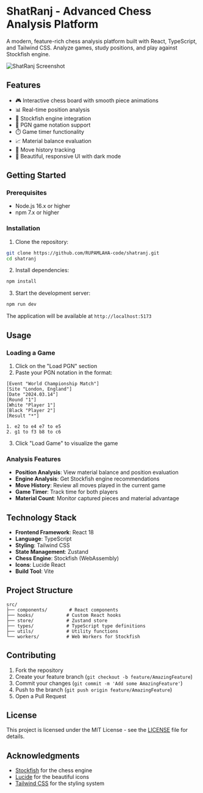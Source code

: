 # ShatRanj - Advanced Chess Analysis Platform

A modern, feature-rich chess analysis platform built with React, TypeScript, and Tailwind CSS. Analyze games, study positions, and play against Stockfish engine.

![ShatRanj Screenshot](https://images.unsplash.com/photo-1528819622765-d6bcf132f793?auto=format&fit=crop&q=80&w=1200)

## Features

- 🎮 Interactive chess board with smooth piece animations
- 📊 Real-time position analysis
- 🤖 Stockfish engine integration
- 📝 PGN game notation support
- ⏱️ Game timer functionality
- 📈 Material balance evaluation
- 🎯 Move history tracking
- 🎨 Beautiful, responsive UI with dark mode

## Getting Started

### Prerequisites

- Node.js 16.x or higher
- npm 7.x or higher

### Installation

1. Clone the repository:
```bash
git clone https://github.com/RUPAMLAHA-code/shatranj.git
cd shatranj
```

2. Install dependencies:
```bash
npm install
```

3. Start the development server:
```bash
npm run dev
```

The application will be available at `http://localhost:5173`

## Usage

### Loading a Game

1. Click on the "Load PGN" section
2. Paste your PGN notation in the format:
```
[Event "World Championship Match"]
[Site "London, England"]
[Date "2024.03.14"]
[Round "1"]
[White "Player 1"]
[Black "Player 2"]
[Result "*"]

1. e2 to e4 e7 to e5
2. g1 to f3 b8 to c6
```
3. Click "Load Game" to visualize the game

### Analysis Features

- **Position Analysis**: View material balance and position evaluation
- **Engine Analysis**: Get Stockfish engine recommendations
- **Move History**: Review all moves played in the current game
- **Game Timer**: Track time for both players
- **Material Count**: Monitor captured pieces and material advantage

## Technology Stack

- **Frontend Framework**: React 18
- **Language**: TypeScript
- **Styling**: Tailwind CSS
- **State Management**: Zustand
- **Chess Engine**: Stockfish (WebAssembly)
- **Icons**: Lucide React
- **Build Tool**: Vite

## Project Structure

```
src/
├── components/        # React components
├── hooks/            # Custom React hooks
├── store/            # Zustand store
├── types/            # TypeScript type definitions
├── utils/            # Utility functions
└── workers/          # Web Workers for Stockfish
```

## Contributing

1. Fork the repository
2. Create your feature branch (`git checkout -b feature/AmazingFeature`)
3. Commit your changes (`git commit -m 'Add some AmazingFeature'`)
4. Push to the branch (`git push origin feature/AmazingFeature`)
5. Open a Pull Request

## License

This project is licensed under the MIT License - see the [LICENSE](LICENSE) file for details.

## Acknowledgments

- [Stockfish](https://stockfishchess.org/) for the chess engine
- [Lucide](https://lucide.dev/) for the beautiful icons
- [Tailwind CSS](https://tailwindcss.com/) for the styling system
